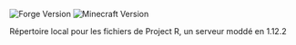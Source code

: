 ![Forge Version](https://img.shields.io/badge/Forge%20Version-2768-green.svg) ![Minecraft Version](https://img.shields.io/badge/Minecraft%20Version-1.12.2-green.svg)

Répertoire local pour les fichiers de Project R, un serveur moddé en 1.12.2
